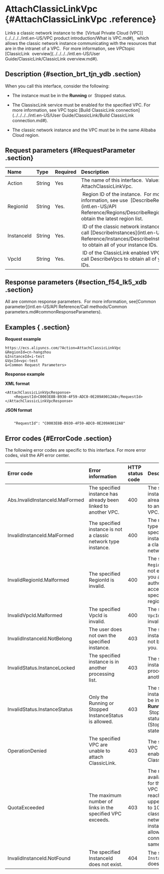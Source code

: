 # AttachClassicLinkVpc {#AttachClassicLinkVpc .reference}

Links a classic network instance to the  [Virtual Private Cloud \(VPC\)](../../../../intl.en-US/VPC product introduction/What is VPC.md#),  which allows the classic network instance communicating with the resources that are in the intranet of a VPC.  For more information, see *VPC*topic [ClassicLink  overview](../../../../intl.en-US/User Guide/ClassicLink/ClassicLink overview.md#). 

## Description {#section_brt_tjn_ydb .section}

When you call this interface, consider the following:

-   The instance must be in the **Running** or  Stopped status.

-   The ClassiscLink service must be enabled for the specified VPC. For more information, see VPC topic [Build ClassicLink connection](../../../../intl.en-US/User Guide/ClassicLink/Build ClassicLink connection.md#).

-   The classic network instance and the VPC must be in the same Alibaba Cloud region.


## Request parameters {#RequestParameter .section}

|Name|Type|Required|Description|
|:---|:---|:-------|:----------|
|Action|String|Yes|The name of this interface.  Value: AttachClassicLinkVpc.|
|RegionId|String|Yes.| Region ID of the instance.  For more information, see use  [DescribeRegions](intl.en-US/API Reference/Regions/DescribeRegions.md#)  to obtain the latest region list.|
|InstanceId|String|Yes.| ID of the classic network instance.  You can call [DescribeInstances](intl.en-US/API Reference/Instances/DescribeInstances.md#)  to obtain all of your instance IDs.|
|VpcId|String|Yes.| ID of the ClassicLink enabled VPC.  You can call DescribeVpcs to obtain all of your VPC IDs.|

## Response parameters {#section_f54_lk5_xdb .section}

All are common response parameters.  For more information, see[Common parameter](intl.en-US/API Reference/Call methods/Common parameters.md#commonResponseParameters).

## Examples { .section}

**Request example** 

```
https://ecs.aliyuncs.com/?Action=AttachClassicLinkVpc
&RegionId=cn-hangzhou
&InstanceId=i-test
&VpcId=vpc-test
&<Common Request Parameters>
```

**Response example** 

**XML format**

```
<AttachClassicLinkVpcResponse>
    <RequestId>C0003E8B-B930-4F59-ADC0-0E209A9012A8</RequestId>
</AttachClassicLinkVpcResponse>
```

 **JSON format** 

```

    "RequestId": "C0003E8B-B930-4F59-ADC0-0E209A9012A8"

```

## Error codes {#ErrorCode .section}

The following error codes are specific to this interface. For more error codes, visit the API error center.

|Error code|Error information|HTTP status code|Description|
|:---------|:----------------|:---------------|:----------|
|Abs.InvalidInstanceId.MalFormed|The specified instance has already been linked to another VPC.|400|The specified instance is already linked to another VPC.|
|InvalidInstanceId.MalFormed|The specified instance is not a classic network type instance.|400|The network type of the specified instance is not a classic network.|
|InvalidRegionId.Malformed|The specified RegionId is invalid.|400|The specified `RegionId`  does not exist or you are not authorized to access the specified region.|
|InvalidVpcId.Malformed|The specified VpcId is invalid.|400|The specified `VpcId` is invalid.|
|InvalidInstanceId.NotBelong|The user does not own the specified instance.|403|The specified instance does not belong to you.|
|InvalidStatus.InstanceLocked|The specified instance is in another processing list.|403|The specified instance is processing another task.|
|InvalidStatus.InstanceStatus|Only the Running or Stopped InstanceStatus is allowed.|403|The specified instance must be in the  **Running** or   Stopped status.Stopped \(Stopped\) state.|
|OperationDenied|The specified VPC are unable to attach ClassicLink.|403|The specified VPC cannot enable ClassicLink.|
|QuotaExceeded|The maximum number of links in the specified VPC exceeds.|403|The number of available links for the current VPC has reached the upper limit, up to 1000 classic network type instances are allowed to connect to the same VPC.|
|InvalidInstanceId.NotFound|The specified InstanceId does not exist.|404|The specified `InstanceId` does not exist.|

